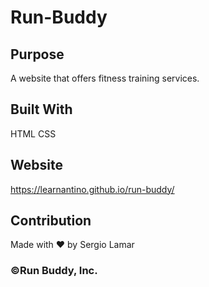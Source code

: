 # Run-Buddy

## Purpose
A website that offers fitness training services.

## Built With
HTML
CSS

## Website
https://learnantino.github.io/run-buddy/

## Contribution
Made with ❤️ by Sergio Lamar

### ©Run Buddy, Inc.
